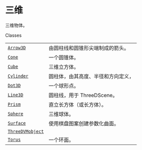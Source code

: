 # 三维

三维物体。

Classes

|||
|-|-|
[`Arrow3D`]()|由圆柱线和圆锥形尖端制成的箭头。
[`Cone`]()|一个圆锥体。
[`Cube`]()|三维立方体。
[`Cylinder`]()|圆柱体，由其高度、半径和方向定义，
[`Dot3D`]()|一个球形点。
[`Line3D`]()|圆柱线，用于 ThreeDScene。
[`Prism`]()|直立长方体（或长方体）。
[`Sphere`]()|三维球体。
[`Surface`]()|使用棋盘图案创建参数化曲面。
[`ThreeDVMobject`]()|
[`Torus`]()|一个环面。
